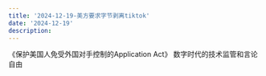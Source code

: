 ```yaml
---
title: '2024-12-19-美方要求字节剥离tiktok'
date: '2024-12-19'
description:
---
```



《保护美国人免受外国对手控制的Application Act》
数字时代的技术监管和言论自由